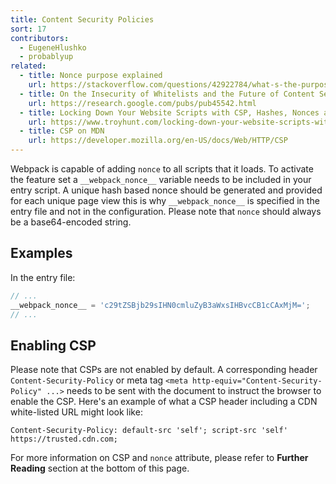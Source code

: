 ```yaml
---
title: Content Security Policies
sort: 17
contributors:
  - EugeneHlushko
  - probablyup
related:
  - title: Nonce purpose explained
    url: https://stackoverflow.com/questions/42922784/what-s-the-purpose-of-the-html-nonce-attribute-for-script-and-style-elements
  - title: On the Insecurity of Whitelists and the Future of Content Security Policy
    url: https://research.google.com/pubs/pub45542.html
  - title: Locking Down Your Website Scripts with CSP, Hashes, Nonces and Report URI
    url: https://www.troyhunt.com/locking-down-your-website-scripts-with-csp-hashes-nonces-and-report-uri/
  - title: CSP on MDN
    url: https://developer.mozilla.org/en-US/docs/Web/HTTP/CSP
---
```


Webpack is capable of adding `nonce` to all scripts that it loads. To activate the feature set a `__webpack_nonce__` variable needs to be included in your entry script. A unique hash based nonce should be generated and provided for each unique page view this is why `__webpack_nonce__` is specified in the entry file and not in the configuration. Please note that `nonce` should always be a base64-encoded string.


## Examples

In the entry file:

``` js
// ...
__webpack_nonce__ = 'c29tZSBjb29sIHN0cmluZyB3aWxsIHBvcCB1cCAxMjM=';
// ...
```


## Enabling CSP

Please note that CSPs are not enabled by default. A corresponding header `Content-Security-Policy` or meta tag `<meta http-equiv="Content-Security-Policy" ...>` needs to be sent with the document to instruct the browser to enable the CSP. Here's an example of what a CSP header including a CDN white-listed URL might look like:

``` http
Content-Security-Policy: default-src 'self'; script-src 'self' https://trusted.cdn.com;
```

For more information on CSP and `nonce` attribute, please refer to __Further Reading__ section at the bottom of this page.
